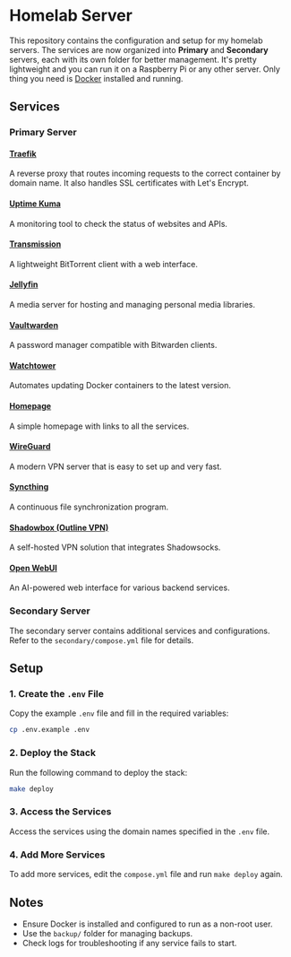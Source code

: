 # Homelab Server

This repository contains the configuration and setup for my homelab servers. The services are now organized into **Primary** and **Secondary** servers, each with its own folder for better management.
It's pretty lightweight and you can run it on a Raspberry Pi or any other server.
Only thing you need is [Docker](https://get.docker.com/) installed and running.

## Services

### Primary Server

#### [Traefik](https://github.com/traefik/traefik)

A reverse proxy that routes incoming requests to the correct container by domain name. It also handles SSL certificates with Let's Encrypt.

#### [Uptime Kuma](https://github.com/louislam/uptime-kuma)

A monitoring tool to check the status of websites and APIs.

#### [Transmission](https://github.com/transmission/transmission)

A lightweight BitTorrent client with a web interface.

#### [Jellyfin](https://github.com/jellyfin/jellyfin)

A media server for hosting and managing personal media libraries.

#### [Vaultwarden](https://github.com/dani-garcia/vaultwarden)

A password manager compatible with Bitwarden clients.

#### [Watchtower](https://github.com/containrrr/watchtower)

Automates updating Docker containers to the latest version.

#### [Homepage](./homepage/src/index.html)

A simple homepage with links to all the services.

#### [WireGuard](https://www.wireguard.com/)

A modern VPN server that is easy to set up and very fast.

#### [Syncthing](https://syncthing.net/)

A continuous file synchronization program.

#### [Shadowbox (Outline VPN)](https://github.com/Jigsaw-Code/outline-server)

A self-hosted VPN solution that integrates Shadowsocks.

#### [Open WebUI](https://github.com/open-webui/open-webui)

An AI-powered web interface for various backend services.

### Secondary Server

The secondary server contains additional services and configurations. Refer to the `secondary/compose.yml` file for details.

## Setup

### 1. Create the `.env` File

Copy the example `.env` file and fill in the required variables:

```bash
cp .env.example .env
```

### 2. Deploy the Stack

Run the following command to deploy the stack:

```bash
make deploy
```

### 3. Access the Services

Access the services using the domain names specified in the `.env` file.

### 4. Add More Services

To add more services, edit the `compose.yml` file and run `make deploy` again.

## Notes

- Ensure Docker is installed and configured to run as a non-root user.
- Use the `backup/` folder for managing backups.
- Check logs for troubleshooting if any service fails to start.
